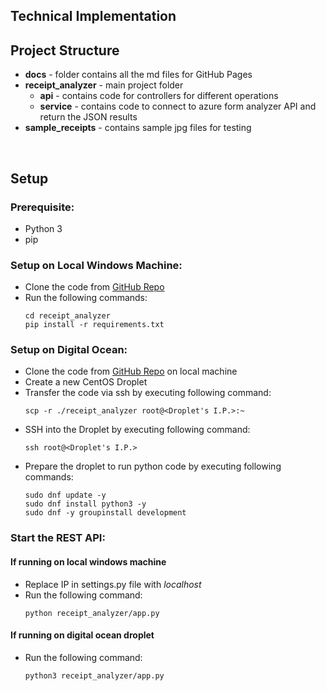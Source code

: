 ## Technical Implementation

## Project Structure

 - **docs** - folder contains all the md files for GitHub Pages
 - **receipt_analyzer** - main project folder
	 - **api** - contains code for controllers for different operations
	 - **service** - contains code to connect to azure form analyzer API and return the JSON results
 - **sample_receipts** - contains sample jpg files for testing


<br/>


## Setup
### Prerequisite:

 - Python 3
 - pip


### Setup on Local Windows Machine:

 - Clone the code from [GitHub Repo](https://github.com/pranjal7842/ReceiptAnalyzer)
 - Run the following commands:
	```
	cd receipt_analyzer
	pip install -r requirements.txt
	```


### Setup on Digital Ocean:

 - Clone the code from [GitHub Repo](https://github.com/pranjal7842/ReceiptAnalyzer) on local machine
 - Create a new CentOS Droplet
 - Transfer the code via ssh by executing following command:
	```
	scp -r ./receipt_analyzer root@<Droplet's I.P.>:~
	```
 - SSH into the Droplet by executing following command:
	```
	ssh root@<Droplet's I.P.>
	```
 - Prepare the droplet to run python code by executing following commands:
	```
	sudo dnf update -y
	sudo dnf install python3 -y
	sudo dnf -y groupinstall development
	```


### Start the REST API:

#### If running on local windows machine
 - Replace IP in settings.py file with *localhost*
 - Run the following command:
	```
	python receipt_analyzer/app.py
	```

#### If running on digital ocean droplet
 - Run the following command:
	```
	python3 receipt_analyzer/app.py
	```
